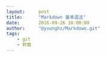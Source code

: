 ```yaml
---
layout:     post
title:      "Markdown 基本语法"
date:       2016-09-26 10:00:00
author:     "@younghz/Markdown.git"
tags:
    - git
    - 转载
---
```


